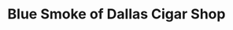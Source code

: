 ---
title: "Blue Smoke of Dallas Cigar Shop"
url: /dallas/blue-smoke-of-dallas-cigar-shop/
shop: tobacco
---